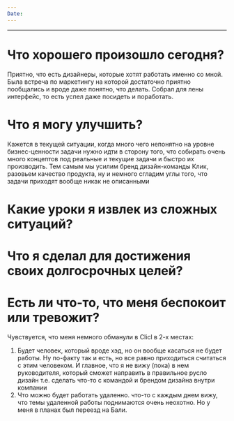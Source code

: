 ```yaml
---
Date:
---
```

---
# Что хорошего произошло сегодня?
Приятно, что есть дизайнеры, которые хотят работать именно со мной. 
Была встреча по маркетингу на которой достаточно приятно пообщались и вроде даже понятно, что делать. 
Собрал для лены интерфейс, то есть успел даже посидеть и поработать. 


# Что я могу улучшить?
Кажется в текущей ситуации, когда много чего непонятно на уровне бизнес-ценности задачи нужно идти в сторону того, что собирать очень много концептов под реальные и текущие задачи и быстро их производить. Тем самым мы усилим бренд дизайн-команды Клик, разовьем качество продукта, ну и немного сгладим углы того, что задачи приходят вообще никак не описанными 



# Какие уроки я извлек из сложных ситуаций?



# Что я сделал для достижения своих долгосрочных целей?



# Есть ли что-то, что меня беспокоит или тревожит?
Чувствуется, что меня немного обманули в Clicl в 2-х местах:
1. Будет человек, который вроде хэд, но он вообще касаться не будет работы. Ну по-факту так и есть, но все равно приходиться считаться с этим человеком. И главное, что я не вижу (пока) в нем руководителя, который сможет направить в правильное русло дизайн т.е. сделать что-то с командой и брендом дизайна внутри компании
2. Что можно будет работать удаленно. что-то с каждым днем вижу, что темы удаленной работы поднимаются очень неохотно. Но у меня в планах был переезд на Бали. 







